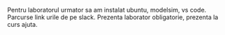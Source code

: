 Pentru laboratorul urmator sa am instalat ubuntu, modelsim, vs code.
Parcurse link urile de pe slack.
Prezenta laborator obligatorie, prezenta la curs ajuta.
